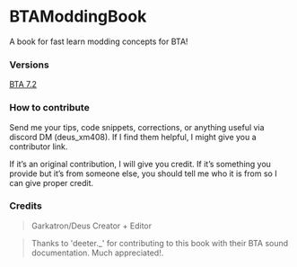 # BTAModdingBook
A book for fast learn modding concepts for BTA!

### Versions

[BTA 7.2](7.2/index.md)

### How to contribute

Send me your tips, code snippets, corrections, or anything useful via discord DM (deus_xm408). If I find them helpful, I might give you a contributor link.

If it’s an original contribution, I will give you credit. If it’s something you provide but it’s from someone else, you should tell me who it is from so I can give proper credit.

### Credits
> Garkatron/Deus Creator + Editor

> Thanks to 'deeter._' for contributing to this book with their BTA sound documentation. Much appreciated!. [](./7.2/miscellaneous/sounds.md)
